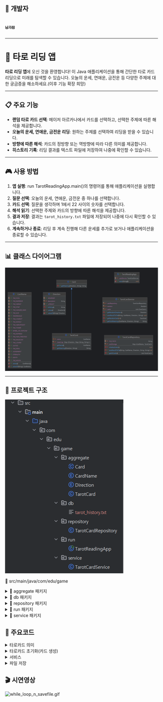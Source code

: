 ## 👥 개발자
<table>
  <tr>
      <a href="https://github.com/catnine11">
        <img src="https://avatars.githubusercontent.com/u/134343781?v=4" width="100px;" alt=""/>
        <br />
        <sub><b>남가람</b></sub>
      </a>
  </tr>
</table>

----
# 🔮 타로 리딩 앱

**타로 리딩 앱**에 오신 것을 환영합니다! 이 Java 애플리케이션을 통해 간단한 타로 카드 리딩으로 미래를 탐색할 수 있습니다. 오늘의 운세, 연애운, 금전운 등 다양한 주제에 대한 궁금증을 해소하세요.(이후 기능 확장 희망)

----
## 📋 주요 기능

- **랜덤 타로 카드 선택**: 메이저 아르카나에서 카드를 선택하고, 선택한 주제에 따른 해석을 제공합니다.
- **오늘의 운세, 연애운, 금전운 리딩**: 원하는 주제를 선택하여 리딩을 받을 수 있습니다.
- **방향에 따른 해석**: 카드의 정방향 또는 역방향에 따라 다른 의미를 제공합니다.
- **히스토리 기록**: 리딩 결과를 텍스트 파일에 저장하여 나중에 확인할 수 있습니다.

----
## 🎮 사용 방법

1. **앱 실행**: run TarotReadingApp.main()의 명령어를 통해 애플리케이션을 실행합니다.
2. **질문 선택**: 오늘의 운세, 연애운, 금전운 중 하나를 선택합니다.
3. **카드 선택**: 질문을 생각하며 1에서 22 사이의 숫자를 선택합니다.
4. **해석 읽기**: 선택한 주제와 카드의 방향에 따른 해석을 제공합니다.
5. **결과 저장**: 결과는 `tarot_history.txt` 파일에 저장되어 나중에 다시 확인할 수 있습니다.
6. **계속하거나 종료**: 리딩 후 계속 진행해 다른 운세를 추가로 보거나 애플리케이션을 종료할 수 있습니다.

----
## 📊 클래스 다이어그램

 <img src="img/classDiagram.png" alt="classDiagram.png">

----
## 📂 프로젝트 구조
 <img src="img/프로젝트 구조.png" alt="프로젝트 구조.png">

📂 src/main/java/com/edu/game

<details>
<summary>🔹 aggregate 패키지</summary>

- **Card**  
  카드 객체를 정의하는 클래스입니다. 모든 카드의 공통 속성과 동작을 정의합니다.

- **CardName**  
  카드를 식별하는 데 사용되는 카드 이름을 정의합니다. 각 타로 카드의 이름을 열거형(enum)으로 관리합니다.

- **Direction**  
  카드의 방향을 열거형(enum)으로 관리하는 클래스입니다. 카드를 정방향 또는 역방향으로 해석할 수 있도록 합니다.

- **TarotCard**  
  타로 카드에 특화된 클래스입니다. Card 클래스를 상속하며, 각 타로 카드의 방향에 따른 의미를 나타내줍니다.

</details>

<details>
<summary>🔹 db 패키지</summary>

- **tarot_history.txt**  
  타로 카드 리딩 기록이 저장되는 파일입니다. 사용자의 과거 리딩 기록을 조회할 수 있는 데이터를 포함합니다.

</details>

<details>
<summary>🔹 repository 패키지</summary>

- **TarotCardRepository**  
  파일에서 타로 카드 데이터를 불러오고 저장하는 기능을 담당하는 클래스입니다. 주로 tarot_history.txt 파일과 상호작용합니다.
 각 카드의 키워드와 방향별 의미를 저장합니다.

</details>

<details>
<summary>🔹 run 패키지</summary>

- **TarotReadingApp**  
  애플리케이션의 진입점 클래스입니다. 프로그램을 실행하고 타로 리딩 프로세스를 시작합니다.

</details>

<details>
<summary>🔹 service 패키지</summary>

- **TarotCardService**  
  타로 카드 리딩의 비즈니스 로직을 담당하는 클래스입니다. 카드 읽기, 카드 섞기, 기록 관리 등 주요 기능이 구현되어 있습니다.
</details>

## 📌 주요코드
<details>
<summary> 타로카드 의미</summary>
<img src="img/tarotcard.png" alt="tarotcard.png">

</details>

<details>
<summary> 타로카드 초기화(카드 생성) </summary>
<img src="img/repo_initialize_tarot.png" alt="repo_initialize_tarot.png">
</details>

<details>
<summary> 서비스 </summary>
<img src="img/service.png" alt="service.png">
</details>

<details>
<summary> 파일 저장 </summary>
<img src="img/repo_saveFile.png" alt="repo_saveFile.png">
</details>

## 🎬 시연영상
<img src="img/while_loop_n_savefile.gif" alt="while_loop_n_savefile.gif">



